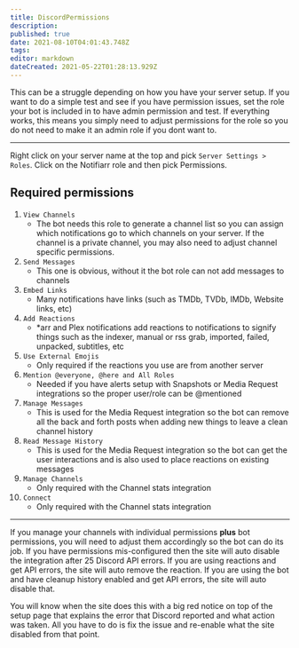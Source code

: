 ```yaml
---
title: DiscordPermissions
description: 
published: true
date: 2021-08-10T04:01:43.748Z
tags: 
editor: markdown
dateCreated: 2021-05-22T01:28:13.929Z
---
```


This can be a struggle depending on how you have your server setup. If you want to do a simple test and see if you have permission issues, set the role your bot is included in to have admin permission and test. If everything works, this means you simply need to adjust permissions for the role so you do not need to make it an admin role if you dont want to.

---

Right click on your server name at the top and pick `Server Settings > Roles`. Click on the Notifiarr role and then pick Permissions.

## **Required permissions**

1. `View Channels`
    - The bot needs this role to generate a channel list so you can assign which notifications go to which channels on your server. If the channel is a private channel, you may also need to adjust channel specific permissions.
1. `Send Messages`
    - This one is obvious, without it the bot role can not add messages to channels
1. `Embed Links`
    - Many notifications have links (such as TMDb, TVDb, IMDb, Website links, etc)
1. `Add Reactions`
    - *arr and Plex notifications add reactions to notifications to signify things such as the indexer, manual or rss grab, imported, failed, unpacked, subtitles, etc
1. `Use External Emojis`
    - Only required if the reactions you use are from another server
1. `Mention @everyone, @here and All Roles`
    - Needed if you have alerts setup with Snapshots or Media Request integrations so the proper user/role can be @mentioned
1. `Manage Messages`
    - This is used for the Media Request integration so the bot can remove all the back and forth posts when adding new things to leave a clean channel history
1. `Read Message History`
    - This is used for the Media Request integration so the bot can get the user interactions and is also used to place reactions on existing messages
1. `Manage Channels`
    - Only required with the Channel stats integration
1. `Connect`
    - Only required with the Channel stats integration

---

If you manage your channels with individual permissions **plus** bot permissions, you will need to adjust them accordingly so the bot can do its job. If you have permissions mis-configured then the site will auto disable the integration after 25 Discord API errors. If you are using reactions and get API errors, the site will auto remove the reaction. If you are using the bot and have cleanup history enabled and get API errors, the site will auto disable that.

You will know when the site does this with a big red notice on top of the setup page that explains the error that Discord reported and what action was taken. All you have to do is fix the issue and re-enable what the site disabled from that point.
